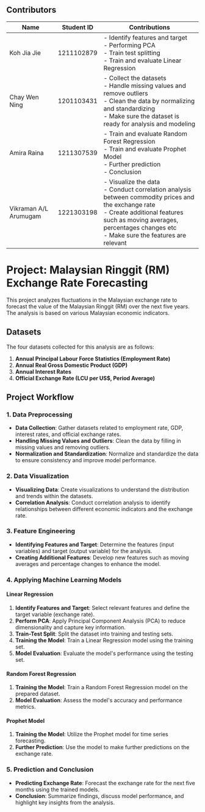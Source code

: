 ## Contributors
|         Name          | Student ID |      Contributions      |
|-----------------------|------------|-------------------------|
| Koh Jia Jie           | 1211102879 | - Identify features and target  <br> - Performing PCA  <br> - Train test splitting  <br> - Train and evaluate Linear Regression |
| Chay Wen Ning         | 1201103431 | - Collect the datasets  <br> - Handle missing values and remove outliers  <br> - Clean the data by normalizing and standardizing  <br> - Make sure the dataset is ready for analysis and modeling |
| Amira Raina           | 1211307539 | - Train and evaluate Random Forest Regression  <br> - Train and evaluate Prophet Model  <br> - Further prediction  <br> - Conclusion |
| Vikraman A/L Arumugam | 1221303198 | - Visualize the data  <br> - Conduct correlation analysis between commodity prices and the exchange rate  <br> - Create additional features such as moving averages, percentages changes etc  <br> - Make sure the features are relevant |


# Project: Malaysian Ringgit (RM) Exchange Rate Forecasting

This project analyzes fluctuations in the Malaysian exchange rate to forecast the value of the Malaysian Ringgit (RM) over the next five years. The analysis is based on various Malaysian economic indicators.

## Datasets

The four datasets collected for this analysis are as follows:

1. **Annual Principal Labour Force Statistics (Employment Rate)**
2. **Annual Real Gross Domestic Product (GDP)**
3. **Annual Interest Rates**
4. **Official Exchange Rate (LCU per US$, Period Average)**

## Project Workflow

### 1. Data Preprocessing
- **Data Collection**: Gather datasets related to employment rate, GDP, interest rates, and official exchange rates.
- **Handling Missing Values and Outliers**: Clean the data by filling in missing values and removing outliers.
- **Normalization and Standardization**: Normalize and standardize the data to ensure consistency and improve model performance.

### 2. Data Visualization
- **Visualizing Data**: Create visualizations to understand the distribution and trends within the datasets.
- **Correlation Analysis**: Conduct correlation analysis to identify relationships between different economic indicators and the exchange rate.

### 3. Feature Engineering
- **Identifying Features and Target**: Determine the features (input variables) and target (output variable) for the analysis.
- **Creating Additional Features**: Develop new features such as moving averages and percentage changes to enhance the model.

### 4. Applying Machine Learning Models

#### Linear Regression
1. **Identify Features and Target**: Select relevant features and define the target variable (exchange rate).
2. **Perform PCA**: Apply Principal Component Analysis (PCA) to reduce dimensionality and capture key information.
3. **Train-Test Split**: Split the dataset into training and testing sets.
4. **Training the Model**: Train a Linear Regression model using the training set.
5. **Model Evaluation**: Evaluate the model's performance using the testing set.

#### Random Forest Regression
1. **Training the Model**: Train a Random Forest Regression model on the prepared dataset.
2. **Model Evaluation**: Assess the model's accuracy and performance metrics.

#### Prophet Model
1. **Training the Model**: Utilize the Prophet model for time series forecasting.
2. **Further Prediction**: Use the model to make further predictions on the exchange rate.

### 5. Prediction and Conclusion
- **Predicting Exchange Rate**: Forecast the exchange rate for the next five months using the trained models.
- **Conclusion**: Summarize findings, discuss model performance, and highlight key insights from the analysis.